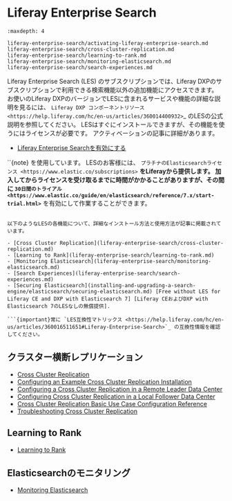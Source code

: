 # Liferay Enterprise Search


```{toctree}
:maxdepth: 4

liferay-enterprise-search/activating-liferay-enterprise-search.md
liferay-enterprise-search/cross-cluster-replication.md
liferay-enterprise-search/learning-to-rank.md
liferay-enterprise-search/monitoring-elasticsearch.md
liferay-enterprise-search/search-experiences.md
```

Liferay Enterprise Search (LES) のサブスクリプションでは、Liferay DXPのサブスクリプションで利用できる検索機能以外の追加機能にアクセスできます。 お使いのLiferay DXPのバージョンでLESに含まれるサービスや機能の詳細な説明を見るには、 `Liferay DXP コンポーネントリソース　<https://help.liferay.com/hc/en-us/articles/360014400932>`_ のLESの公式説明を参照してください。 LESはすぐにインストールできますが、その機能を使うにはライセンスが必要です。 アクティベーションの記事に詳細があります。

- [Liferay Enterprise Searchを有効にする](liferay-enterprise-search/activating-liferay-enterprise-search.md)

``{note} を使用しています。 LESのお客様には、 `プラチナのElasticsearchライセンス <https://www.elastic.co/subscriptions>` **をLiferayから提供します。 加入してからライセンスを受け取るまでに時間がかかることがありますが、その間に `30日間のトライアル <https://www.elastic.co/guide/en/elasticsearch/reference/7.x/start-trial.html>`** を有効にして作業することができます。
```

以下のようなLESの各機能について、詳細なインストール方法と使用方法が記事に掲載されています。

- [Cross Cluster Replication](liferay-enterprise-search/cross-cluster-replication.md)
- [Learning to Rank](liferay-enterprise-search/learning-to-rank.md)
- [Monitoring Elasticsearch](liferay-enterprise-search/monitoring-elasticsearch.md)
- [Search Experiences](liferay-enterprise-search/search-experiences.md)
- [Securing Elasticsearch](installing-and-upgrading-a-search-engine/elasticsearch/securing-elasticsearch.md) [Free without LES for Liferay CE and DXP with Elasticsearch 7] [Liferay CEおよびDXP with Elasticsearch 7のLESなしの無償提供].

```{important}常に `LES互換性マトリックス <https://help.liferay.com/hc/en-us/articles/360016511651#Liferay-Enterprise-Search>`_ の互換性情報を確認してください。
```

## クラスター横断レプリケーション

- [Cross Cluster Replication](liferay-enterprise-search/cross-cluster-replication/cross-cluster-replication.md)
- [Configuring an Example Cross Cluster Replication Installation](liferay-enterprise-search/cross-cluster-replication/configuring-an-example-ccr-installation-replicating-between-data-centers.md)
- [Configuring a Cross Cluster Replication in a Remote Leader Data Center](liferay-enterprise-search/cross-cluster-replication/configuring-ccr-in-a-remote-leader-data-center.md)
- [Configuring Cross Cluster Replication in a Local Follower Data Center](liferay-enterprise-search/cross-cluster-replication/configuring-ccr-in-a-local-follower-data-center.md)
- [Cross Cluster Replication Basic Use Case Configuration Reference](liferay-enterprise-search/cross-cluster-replication/ccr-basic-use-case-config-reference.md)
- [Troubleshooting Cross Cluster Replication](liferay-enterprise-search/cross-cluster-replication/troubleshooting-cross-cluster-replication.md)

## Learning to Rank

- [Learning to Rank](liferay-enterprise-search/learning-to-rank.md)

## Elasticsearchのモニタリング

- [Monitoring Elasticsearch](liferay-enterprise-search/monitoring-elasticsearch.md)
